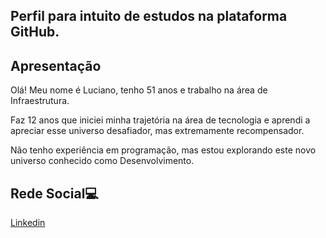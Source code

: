 ## Perfil para intuito de estudos na plataforma GitHub.

## Apresentação

Olá! Meu nome é Luciano, tenho 51 anos e trabalho na área de Infraestrutura.

Faz 12 anos que iniciei minha trajetória na área de tecnologia e aprendi a apreciar esse universo desafiador, mas extremamente recompensador.

Não tenho experiência em programação, mas estou explorando este novo universo conhecido como Desenvolvimento.

## Rede Social💻

[Linkedin](https://www.linkedin.com/in/luciano-roberto-bb583b64/)
